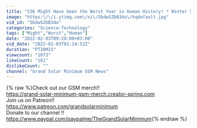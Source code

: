 ```yaml
---
title: "536 Might Have been the Worst Year in Human History! * Winter Storm Landon"
image: "https:\/\/i.ytimg.com\/vi\/5bdwSZbB34o\/hqdefault.jpg"
vid_id: "5bdwSZbB34o"
categories: "Science-Technology"
tags: ["Might","Worst","Human"]
date: "2022-02-03T09:28:00+03:00"
vid_date: "2022-02-03T01:14:52Z"
duration: "PT38M1S"
viewcount: "1073"
likeCount: "161"
dislikeCount: ""
channel: "Grand Solar Minimum GSM News"
---
```

{% raw %}Check out our GSM merch!!<br /><a rel="nofollow" target="blank" href="https://grand-solar-minimum-gsm-merch.creator-spring.com">https://grand-solar-minimum-gsm-merch.creator-spring.com</a><br />Join us on Patreon!!<br /><a rel="nofollow" target="blank" href="https://www.patreon.com/grandsolarminimum">https://www.patreon.com/grandsolarminimum</a><br />Donate to our channel !!<br /><a rel="nofollow" target="blank" href="https://www.paypal.com/paypalme/TheGrandSolarMinimum">https://www.paypal.com/paypalme/TheGrandSolarMinimum</a>{% endraw %}
